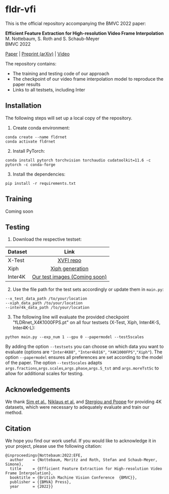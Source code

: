 # fldr-vfi
This is the official repository accompanying the BMVC 2022 paper:

**Efficient Feature Extraction for High-resolution Video Frame Interpolation**  
M. Nottebaum, S. Roth and S. Schaub-Meyer  
BMVC 2022

[Paper]() | [Preprint (arXiv)]() | [Video]()

The repository contains:
- The training and testing code of our approach
- The checkpoint of our video frame interpolation model to reproduce the paper results
- Links to all testsets, including Inter

## Installation
The following steps will set up a local copy of the repository.
1. Create conda environment:
```
conda create --name fldrnet
conda activate fldrnet
```
2. Install PyTorch:
```
conda install pytorch torchvision torchaudio cudatoolkit=11.6 -c pytorch -c conda-forge
```
3. Install the dependencies:
```
pip install -r requirements.txt
```

## Training
Coming soon

## Testing
1. Download the respective testset:

| Dataset       | Link  | 
| :---        |     :---:       | 
| X-Test     | [XVFI repo](https://github.com/JihyongOh/XVFI)| 
| Xiph   | [Xiph generation](https://github.com/sniklaus/softmax-splatting/blob/master/benchmark.py) | 
| Inter4K       | [Our test images (Coming soon)]() | 

2. Use the file path for the test sets accordingly or update them in `main.py`:
```
--x_test_data_path /to/your/location
--xiph_data_path /to/your/location
--inter4k_data_path /to/your/location
```

3. The following line will evaluate the provided checkpoint "fLDRnet_X4K1000FPS.pt" on all four testsets (X-Test, Xiph, Inter4K-S, Inter4K-L): 

```
python main.py --exp_num 1 --gpu 0 --papermodel --test5scales 
```
By adding the option `--testsets` you can choose on which data you want to evaluate (options are `"Inter4K88"`, `"Inter4k816"`, `"X4K1000FPS"`,`"Xiph"`).
The option `--papermodel` ensures all preferences are set according to the model of the paper. The option `--test5scales` adapts `args.fractions`,`args.scales`,`args.phase`,`args.S_tst` and `args.moreTstSc` to allow for additional scales for testing. 


## Acknowledgements
We thank [Sim et al.](https://openaccess.thecvf.com/content/ICCV2021/papers/Sim_XVFI_eXtreme_Video_Frame_Interpolation_ICCV_2021_paper.pdf), [Niklaus et al.](https://openaccess.thecvf.com/content_CVPR_2020/papers/Niklaus_Softmax_Splatting_for_Video_Frame_Interpolation_CVPR_2020_paper.pdf) and [Stergiou and Poppe](https://arxiv.org/pdf/2111.00772.pdf) for providing 4K datasets, which were necessary to adequately evaluate and train our method.

## Citation
We hope you find our work useful. If you would like to acknowledge it in your project, please use the following citation:
```
@inproceedings{Nottebaum:2022:EFE,
  author    = {Nottebaum, Moritz and Roth, Stefan and Schaub-Meyer, Simone},
  title     = {Efficient Feature Extraction for High-resolution Video Frame Interpolation},
  booktitle = {British Machine Vision Conference  {BMVC}},
  publisher = {{BMVA} Press},
  year      = {2022}}
```
